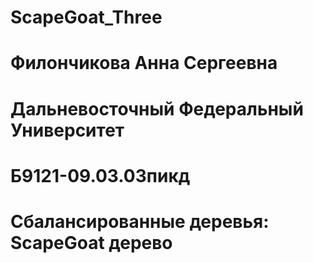 # ScapeGoat_Three
# Филончикова Анна Сергеевна
# Дальневосточный Федеральный Университет
# Б9121-09.03.03пикд
# Сбалансированные деревья: ScapeGoat дерево
